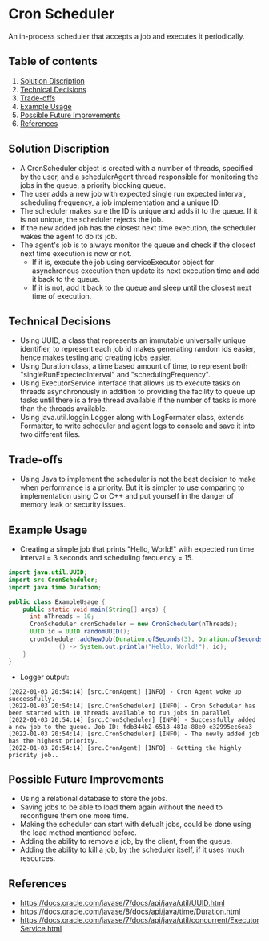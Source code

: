 # Cron Scheduler

An in-process scheduler that accepts a job and executes it periodically.

## Table of contents

1. [Solution Discription](#disctiption)
2. [Technical Decisions](#decisions)
3. [Trade-offs](#trade-offs)
4. [Example Usage](#example)
5. [Possible Future Improvements](#improvements)
6. [References](#references)

## Solution Discription

* A CronScheduler object is created with a number of threads, specified by the user, and a schedulerAgent thread responsible for monitoring the jobs in the queue, a priority blocking queue.
* The user adds a new job with expected single run expected interval, scheduling frequency, a job implementation and a unique ID.
* The scheduler makes sure the ID is unique and adds it to the queue. If it is not unique, the scheduler rejects the job.
* If the new added job has the closest next time execution, the scheduler wakes the agent to do its job.
* The agent's job is to always monitor the queue and check if the closest next time execution is now or not.
  * If it is, execute the job using serviceExecutor object for asynchronous execution then update its next execution time and add it back to the queue.
  * If it is not, add it back to the queue and sleep until the closest next time of execution.

## Technical Decisions

* Using UUID, a class that represents an immutable universally unique identifier, to represent each job id makes generating random ids easier, hence makes testing and creating jobs easier.
* Using Duration class, a time based amount of time, to represent both "singleRunExpectedInterval" and "schedulingFrequency".
* Using ExecutorService interface that allows us to execute tasks on threads asynchronously in addition to providing the facility to queue up tasks until there is a free thread available if the number of tasks is more than the threads available.
* Using java.util.loggin.Logger along with LogFormater class, extends Formatter, to write scheduler and agent logs to console and save it into two different files.

## Trade-offs

* Using Java to implement the scheduler is not the best decision to make when performance is a priority. But it is simpler to use comparing to implementation using C or C++ and put yourself in the danger of memory leak or security issues.

## Example Usage

* Creating a simple job that prints "Hello, World!" with expected run time interval = 3 seconds and scheduling frequency = 15.
```java
import java.util.UUID;
import src.CronScheduler;
import java.time.Duration;
```
```java
public class ExampleUsage {
    public static void main(String[] args) {
      int nThreads = 10;
      CronScheduler cronScheduler = new CronScheduler(nThreads);
      UUID id = UUID.randomUUID();
      cronScheduler.addNewJob(Duration.ofSeconds(3), Duration.ofSeconds(15),
              () -> System.out.println("Hello, World!"), id);
    }
}
```

* Logger output:
```text
[2022-01-03 20:54:14] [src.CronAgent] [INFO] - Cron Agent woke up successfully.
[2022-01-03 20:54:14] [src.CronScheduler] [INFO] - Cron Scheduler has been started with 10 threads available to run jobs in parallel
[2022-01-03 20:54:14] [src.CronScheduler] [INFO] - Successfully added a new job to the queue. Job ID: fdb344b2-6518-481a-88e0-e32995ec6ea3
[2022-01-03 20:54:14] [src.CronScheduler] [INFO] - The newly added job has the highest priority. 
[2022-01-03 20:54:14] [src.CronAgent] [INFO] - Getting the highly priority job..
```

## Possible Future Improvements

* Using a relational database to store the jobs.
* Saving jobs to be able to load them again without the need to reconfigure them one more time.
* Making the scheduler can start with defualt jobs, could be done using the load method mentioned before.
* Adding the ability to remove a job, by the client, from the queue.
* Adding the ability to kill a job, by the scheduler itself, if it uses much resources.

## References

* https://docs.oracle.com/javase/7/docs/api/java/util/UUID.html
* https://docs.oracle.com/javase/8/docs/api/java/time/Duration.html
* https://docs.oracle.com/javase/7/docs/api/java/util/concurrent/ExecutorService.html